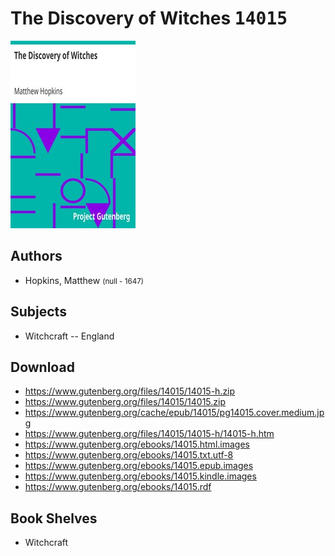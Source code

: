# The Discovery of Witches <kbd>14015</kbd>

![](./cover.medium.jpg "")

## Authors


 - Hopkins, Matthew <small>(null - 1647)</small>

## Subjects


 - Witchcraft -- England

## Download


 - https://www.gutenberg.org/files/14015/14015-h.zip
 - https://www.gutenberg.org/files/14015/14015.zip
 - https://www.gutenberg.org/cache/epub/14015/pg14015.cover.medium.jpg
 - https://www.gutenberg.org/files/14015/14015-h/14015-h.htm
 - https://www.gutenberg.org/ebooks/14015.html.images
 - https://www.gutenberg.org/ebooks/14015.txt.utf-8
 - https://www.gutenberg.org/ebooks/14015.epub.images
 - https://www.gutenberg.org/ebooks/14015.kindle.images
 - https://www.gutenberg.org/ebooks/14015.rdf

## Book Shelves


 - Witchcraft
